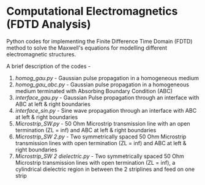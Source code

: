 # Computational Electromagnetics (FDTD Analysis)

Python codes for implementing the Finite Difference Time Domain (FDTD) method to solve the Maxwell's equations for modelling different electromagnetic structures.

A brief description of the codes -

1) *homog_gau.py*  -  Gaussian pulse propagation in a homogeneous medium
2) *homog_gau_abc.py*  -  Gaussian pulse propagation in a homogeneous medium terminated with Absorbing Boundary Condition (ABC)
3) *interface_gau.py*  -  Gaussian Pulse propagation through an interface with ABC at left & right boundaries
4) *interface_sin.py*  -  Sine wave propagation through an interface with ABC at left & right boundaries
5) *Microstrip_SW.py*  -  50 Ohm Microstrip transmission line with an open termination (ZL = inf) and ABC at left & right boundaries
6) *Microstrip_SW 2.py*  -  Two symmetrically spaced 50 Ohm Microstrip transmission lines with open termination (ZL = inf) and ABC at left                             & right boundaries
7) *Microstrip_SW 2 dielectric.py*  -  Two symmetrically spaced 50 Ohm Microstrip transmission lines with open termination (ZL = inf), a                                          cylindrical dielectric region in between the 2 striplines and feed on one strip
